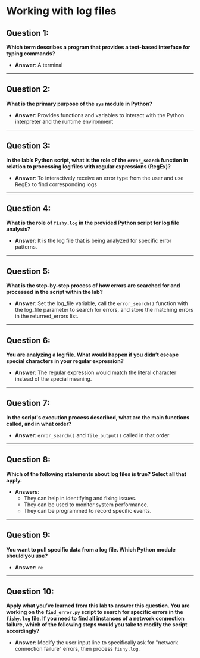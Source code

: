 # Working with log files


## Question 1:
**Which term describes a program that provides a text-based interface for typing commands?**

- **Answer**: A terminal

---

## Question 2:
**What is the primary purpose of the `sys` module in Python?**

- **Answer**: Provides functions and variables to interact with the Python interpreter and the runtime environment

---

## Question 3:
**In the lab’s Python script, what is the role of the `error_search` function in relation to processing log files with regular expressions (RegEx)?**

- **Answer**: To interactively receive an error type from the user and use RegEx to find corresponding logs

---

## Question 4:
**What is the role of `fishy.log` in the provided Python script for log file analysis?**

- **Answer**: It is the log file that is being analyzed for specific error patterns.

---

## Question 5:
**What is the step-by-step process of how errors are searched for and processed in the script within the lab?**

- **Answer**: Set the log_file variable, call the `error_search()` function with the log_file parameter to search for errors, and store the matching errors in the returned_errors list.

---

## Question 6:
**You are analyzing a log file. What would happen if you didn’t escape special characters in your regular expression?**

- **Answer**: The regular expression would match the literal character instead of the special meaning.

---

## Question 7:
**In the script's execution process described, what are the main functions called, and in what order?**

- **Answer**: `error_search()` and `file_output()` called in that order

---

## Question 8:
**Which of the following statements about log files is true? Select all that apply.**

- **Answers**: 
  - They can help in identifying and fixing issues.
  - They can be used to monitor system performance.
  - They can be programmed to record specific events.

---

## Question 9:
**You want to pull specific data from a log file. Which Python module should you use?**

- **Answer**: `re`

---

## Question 10:
**Apply what you’ve learned from this lab to answer this question. You are working on the `find_error.py` script to search for specific errors in the `fishy.log` file. If you need to find all instances of a network connection failure, which of the following steps would you take to modify the script accordingly?**

- **Answer**: Modify the user input line to specifically ask for "network connection failure" errors, then process `fishy.log`.
